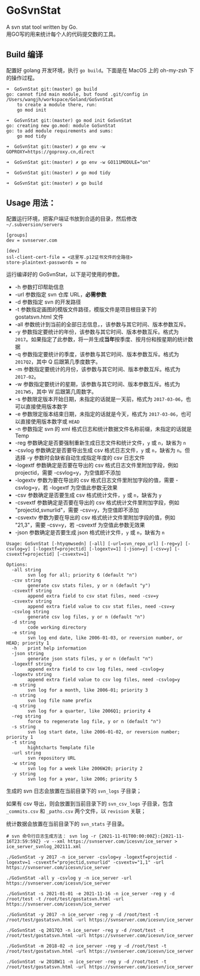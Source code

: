 # GoSvnStat

A svn stat tool written by Go.  
用GO写的用来统计每个人的代码提交数的工具。


## Build 编译

配置好 golang 开发环境，执行 `go build`。下面是在 MacOS 上的 oh-my-zsh 下的操作过程。

```
➜  GoSvnStat git:(master) go build
go: cannot find main module, but found .git/config in /Users/wangjh/workspace/Goland/GoSvnStat
	to create a module there, run:
	go mod init

➜  GoSvnStat git:(master) go mod init GoSvnStat
go: creating new go.mod: module GoSvnStat
go: to add module requirements and sums:
	go mod tidy

➜  GoSvnStat git:(master) ✗ go env -w GOPROXY=https://goproxy.cn,direct

➜  GoSvnStat git:(master) ✗ go env -w GO111MODULE="on"

➜  GoSvnStat git:(master) ✗ go mod tidy

➜  GoSvnStat git:(master) ✗ go build
```


## Usage 用法：

配置运行环境，把客户端证书放到合适的目录，然后修改 `~/.subversion/servers`

```
[groups]
dev = svnserver.com

[dev]
ssl-client-cert-file = <这里写.p12证书文件的全路径>
store-plaintext-passwords = no

```

运行编译好的 GoSvnStat，以下是可使用的参数。

* -h 参数打印帮助信息
* -url 参数指定 svn 仓库 URL，**必需参数**
* -d 参数指定 svn 的开发路径
* -t 参数指定画图的模版文件路径，模版文件是项目根目录下的 gostatsvn.html 文件
* -all 参数统计到当前的全部日志信息，，该参数与其它时间、版本参数互斥。
* -y 参数指定要统计的年份，该参数与其它时间、版本参数互斥。格式为 `2017`。如果指定了此参数，将一并生成**当年**按季度、按月份和按星期的统计数据
* -q 参数指定要统计的季度，该参数与其它时间、版本参数互斥。格式为 `2017Q2`，其中 Q 后跟第几季度数字。
* -m 参数指定要统计的月份，该参数与其它时间、版本参数互斥。格式为 `2017-02`。
* -w 参数指定要统计的星期，该参数与其它时间、版本参数互斥。格式为 `2017W5`，其中 W 后跟第几周数字。
* -s 参数限定版本开始日期，未指定的话就是一天前，格式为 `2017-03-06`，也可以直接使用版本数字
* -e 参数限定版本结束日期，未指定的话就是今天，格式为 `2017-03-06`，也可以直接使用版本数字或 `HEAD`
* -n 参数指定 svn 的 xml 格式日志和统计数据文件名称前缀，未指定的话就是 Temp
* -reg 参数确定是否要强制重新生成日志文件和统计文件，`y` 或 `n`，缺省为 `n`
* -csvlog 参数确定是否要导出生成 csv 格式日志文件，`y` 或 `n`，缺省为 `n`。但选择 -y 参数时会缺省自动生成指定年度的 csv 日志文件
* -logextf 参数确定是否要在导出的 csv 格式日志文件里附加字段，例如 projectid，需要 -csvlog=y，为空值即不添加
* -logextv 参数为要在导出的 csv 格式日志文件里附加字段的值，需要 -csvlog=y，若 -logextf 为空值此参数无效果
* -csv 参数确定是否要生成 csv 格式统计文件，`y` 或 `n`，缺省为 `y`
* -csvextf 参数确定是否要在导出的 csv 格式统计文件里附加字段，例如 "projectid,svnurlid"，需要 -csv=y，为空值即不添加
* -csvextv 参数为要在导出的 csv 格式统计文件里附加字段的值，例如 "21,3"，需要 -csv=y，若 -csvextf 为空值此参数无效果
* -json 参数确定是否要生成 json 格式统计文件，`y` 或 `n`，缺省为 `n`
```
Usage: GoSvnStat [-htyqmwsedn] [-all] [-url=svn_repo_url] [-reg=y] [-csvlog=y] [-logextf=projectid] [-logextv=1] [-json=y] [-csv=y] [-csvextf=projectid] [-csvextv=1] 

Options:
  -all string
        svn log for all; priority 6 (default "n")
  -csv string
        generate csv stats files, y or n (default "y")
  -csvextf string
        append extra field to csv stat files, need -csv=y
  -csvextv string
        append extra field value to csv stat files, need -csv=y
  -csvlog string
        generate csv log files, y or n (default "n")
  -d string
        code working directory
  -e string
        svn log end date, like 2006-01-03, or reversion number, or HEAD; priority 1
  -h    print help information
  -json string
        generate json stats files, y or n (default "n")
  -logextf string
        append extra field to csv log files, need -csvlog=y
  -logextv string
        append extra field value to csv log files, need -csvlog=y
  -m string
        svn log for a month, like 2006-01; priority 3
  -n string
        svn log file name prefix
  -q string
        svn log for a quarter, like 2006Q1; priority 4
  -reg string
        force to regenerate log file, y or n (default "n")
  -s string
        svn log start date, like 2006-01-02, or reversion number; priority 1
  -t string
        hightcharts Template file
  -url string
        svn repository URL
  -w string
        svn log for a week like 2006W20; priority 2
  -y string
        svn log for a year, like 2006; priority 5
```

生成的 svn 日志会放置在当前目录下的 `svn_logs` 子目录；

如果有 csv 导出，则会放置到当前目录下的 `svn_csv_logs` 子目录，包含 `_commits.csv` 和 `_paths.csv` 两个文件，以 `revision` 关联；

统计数据会放置在当前目录下的 `svn_stats` 子目录。

```
# svn 命令行日志生成方法： svn log -r {2021-11-01T00:00:00Z}:{2021-11-16T23:59:59Z} -v --xml https://svnserver.com/icesvn/ice_server > ice_server_svnlog_202111.xml

./GoSvnStat -y 2017 -n ice_server -csvlog=y -logextf=projectid -logextv=1 -csvextf="projectid,svnurlid" -csvextv="1,1" -url https://svnserver.com/icesvn/ice_server

./GoSvnStat -all y -csvlog y -n ice_server -url https://svnserver.com/icesvn/ice_server

./GoSvnStat -s 2021-01-01 -e 2021-11-16 -n ice_server -reg y -d /root/test -t /root/test/gostatsvn.html -url https://svnserver.com/icesvn/ice_server

./GoSvnStat -y 2017 -n ice_server -reg y -d /root/test -t /root/test/gostatsvn.html -url https://svnserver.com/icesvn/ice_server

./GoSvnStat -q 2017Q3 -n ice_server -reg y -d /root/test -t /root/test/gostatsvn.html -url https://svnserver.com/icesvn/ice_server

./GoSvnStat -m 2018-02 -n ice_server -reg y -d /root/test -t /root/test/gostatsvn.html -url https://svnserver.com/icesvn/ice_server

./GoSvnStat -w 2018W11 -n ice_server -reg y -d /root/test -t /root/test/gostatsvn.html -url https://svnserver.com/icesvn/ice_server
```

